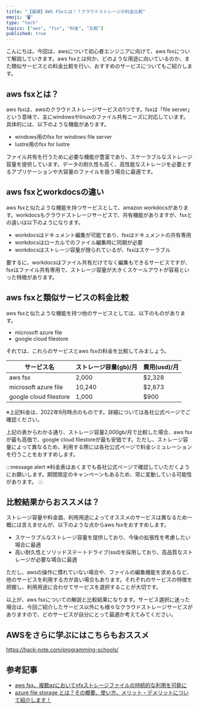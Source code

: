 ```yaml
---
title: "【基礎】AWS FSxとは！？クラウドストレージの料金比較"
emoji: "🖥"
type: "tech"
topics: ["aws", "fsx", "料金", "比較"]
published: true
---
```


こんにちは。今回は、awsについて初心者エンジニアに向けて、aws fsxについて解説していきます。aws fsxとは何か、どのような用途に向いているのか、また類似サービスとの料金比較を行い、おすすめのサービスについてもご紹介します。

## aws fsxとは？

aws fsxは、awsのクラウドストレージサービスの1つです。fsxは「file server」という意味で、主にwindowsやlinuxのファイル共有ニーズに対応しています。具体的には、以下のような機能があります。

- windows用のfsx for windows file server
- lustre用のfsx for lustre

ファイル共有を行うために必要な機能が豊富であり、スケーラブルなストレージ容量を提供しています。データの耐久性も高く、高性能なストレージを必要とするアプリケーションや大容量のファイルを扱う場合に最適です。

## aws fsxとworkdocsの違い

aws fsxと似たような機能を持つサービスとして、amazon workdocsがあります。workdocsもクラウドストレージサービスで、共有機能がありますが、fsxとの違いは以下のようになります。

- workdocsはドキュメント編集が可能であり、fsxはドキュメントの共有専用
- workdocsはローカルでのファイル編集時に同期が必要
- workdocsはストレージ容量が限られているが、fsxはスケーラブル

要するに、workdocsはファイル共有だけでなく編集もできるサービスですが、fsxはファイル共有専用で、ストレージ容量が大きくスケールアウトが容易といった特徴があります。

## aws fsxと類似サービスの料金比較

aws fsxと似たような機能を持つ他のサービスとしては、以下のものがあります。

- microsoft azure file
- google cloud filestore

それでは、これらのサービスとaws fsxの料金を比較してみましょう。

| サービス名 | ストレージ容量(gb)/月 | 費用(usd)/月 |
| --- | --- | --- |
| aws fsx | 2,000 | $2,328 |
| microsoft azure file | 10,240 | $2,873 |
| google cloud filestore | 1,000 | $900 |

※上記料金は、2022年9月時点のものです。詳細については各社公式ページでご確認ください。

上記の表からわかる通り、ストレージ容量2,000gb/月で比較した場合、aws fsxが最も高価で、google cloud filestoreが最も安価です。ただし、ストレージ容量によって異なるため、利用する際には各社公式ページで料金シミュレーションを行うことをおすすめします。

:::message alert
※料金表はあくまでも各社公式ページで確認していただくようにお願いします。期間限定のキャンペーンもあるため、常に変動している可能性があります。
:::

## 比較結果からおススメは？

ストレージ容量や料金面、利用用途によってオススメのサービスは異なるため一概には言えませんが、以下のような点からaws fsxをおすすめします。

- スケーラブルなストレージ容量を提供しており、今後の拡張性を考慮したい場合に最適
- 高い耐久性とソリッドステートドライブ(ssd)を採用しており、高品質なストレージが必要な場合に最適

ただし、awsの操作に慣れていない場合や、ファイルの編集機能を求めるなど、他のサービスを利用する方が良い場合もあります。それぞれのサービスの特徴を把握し、利用用途に合わせてサービスを選択することが大切です。

以上が、aws fsxについての解説と比較結果になります。サービス選択に迷った場合は、今回ご紹介したサービス以外にも様々なクラウドストレージサービスがありますので、どのサービスが自分にとって最適か考えてみてください。

## AWSをさらに学ぶにはこちらもおススメ
https://hack-note.com/programming-schools/

## 参考記事

- [aws fsx、複数azにおいてnfsストレージファイルの持続的な利用を可能に](https://enterprisezine.jp/news/detail/12165)
- [azure file storage とは？その概要、使い方、メリット・デメリットについて紹介します！](https://www.publickey1.jp/blog/20/azure_file_storage.html)
